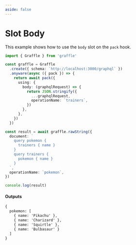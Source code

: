 ```yaml
---
aside: false
---
```


# Slot Body

This example shows how to use the `body` slot on the `pack` hook.

<!-- dprint-ignore-start -->
```ts twoslash
import { Graffle } from 'graffle'

const graffle = Graffle
  .create({ schema: `http://localhost:3000/graphql` })
  .anyware(async ({ pack }) => {
    return await pack({
      using: {
        body: (graphqlRequest) => {
          return JSON.stringify({
            ...graphqlRequest,
            operationName: `trainers`,
          })
        },
      },
    })
  })

const result = await graffle.rawString({
  document: `
    query pokemon {
      trainers { name }
    }
    query trainers {
      pokemon { name }
    }
  `,
  operationName: `pokemon`,
})

console.log(result)
```
<!-- dprint-ignore-end -->

#### Outputs

<!-- dprint-ignore-start -->
```txt
{
  pokemon: [
    { name: 'Pikachu' },
    { name: 'Charizard' },
    { name: 'Squirtle' },
    { name: 'Bulbasaur' }
  ]
}
```
<!-- dprint-ignore-end -->
